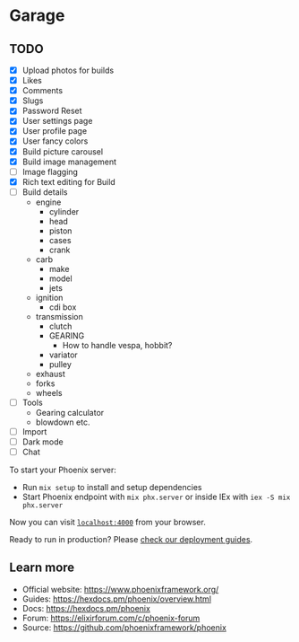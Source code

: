 # Garage

## TODO
- [x] Upload photos for builds
- [x] Likes
- [x] Comments
- [x] Slugs
- [x] Password Reset
- [x] User settings page
- [x] User profile page
- [x] User fancy colors
- [x] Build picture carousel
- [x] Build image management
- [ ] Image flagging
- [x] Rich text editing for Build 
- [ ] Build details
  - engine
    - cylinder
    - head
    - piston
    - cases
    - crank
  - carb
    - make
    - model
    - jets
  - ignition
    - cdi box
  - transmission
    - clutch
    - GEARING
      - How to handle vespa, hobbit?
    - variator
    - pulley
  - exhaust
  - forks
  - wheels
- [ ] Tools
  - Gearing calculator
  - blowdown etc.
- [ ] Import
- [ ] Dark mode
- [ ] Chat

To start your Phoenix server:

  * Run `mix setup` to install and setup dependencies
  * Start Phoenix endpoint with `mix phx.server` or inside IEx with `iex -S mix phx.server`

Now you can visit [`localhost:4000`](http://localhost:4000) from your browser.

Ready to run in production? Please [check our deployment guides](https://hexdocs.pm/phoenix/deployment.html).

## Learn more

  * Official website: https://www.phoenixframework.org/
  * Guides: https://hexdocs.pm/phoenix/overview.html
  * Docs: https://hexdocs.pm/phoenix
  * Forum: https://elixirforum.com/c/phoenix-forum
  * Source: https://github.com/phoenixframework/phoenix
